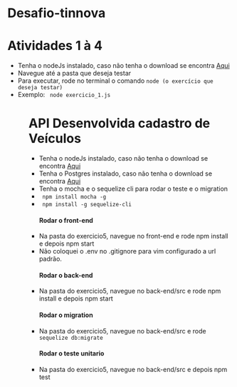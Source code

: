 ﻿# Desafio-tinnova

<h1>Atividades 1 à 4</h1>
<ul>
    <li> Tenha o nodeJs instalado, caso não tenha o download se encontra <a href="https://nodejs.org/en/">Aqui</a>
    <li> Navegue até a pasta que deseja testar </li>
    <li> Para executar, rode no terminal o comando <code>node (o exercício que deseja testar)</code></li>
    <li>Exemplo: <code> node exercicio_1.js </code> </li>
<ul>

 <h1>API Desenvolvida cadastro de Veículos</h1>
 <ul>
    <li> Tenha o nodeJs instalado, caso não tenha o download se encontra <a href="https://nodejs.org/en/download/">Aqui</a>
        <li> Tenha o Postgres instalado, caso não tenha o download se encontra <a href="https://www.postgresql.org/download/">Aqui</a>
        <li> Tenha o mocha e o sequelize cli para rodar o teste e o migration</a>
    <li><code> npm install mocha -g </code> </li>
     <li><code> npm install -g sequelize-cli </code> </li>
        <h4>Rodar o front-end</h4>
    <li> Na pasta do exercicio5, navegue no front-end e rode npm install e depois npm start </li>
    <li> Não coloquei o .env no .gitignore para vim configurado a url padrão.</li>
     <h4>Rodar o back-end</h4>
     <li> Na pasta do exercicio5, navegue no back-end/src e rode npm install e depois npm start </li>
          <h4>Rodar o migration</h4>
     <li> Na pasta do exercicio5, navegue no back-end/src e rode <code> sequelize db:migrate </code> </li>
          <h4>Rodar o teste unitario</h4>
     <li> Na pasta do exercicio5, navegue no back-end/src  e depois npm test </li>
 </url>
    
    
    
